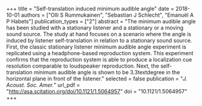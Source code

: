 +++
title = "Self-translation induced minimum audible angle"
date = 2018-10-01
authors = ["Olli S Rummukainen", "Sebastian J Schlecht", "Emanuël A P Habets"]
publication_types = ["2"]
abstract = "The minimum audible angle has been studied with a stationary listener and a stationary or a moving sound source. The study at hand focuses on a scenario where the angle is induced by listener self-translation in relation to a stationary sound source. First, the classic stationary listener minimum audible angle experiment is replicated using a headphone-based reproduction system. This experiment confirms that the reproduction system is able to produce a localization cue resolution comparable to loudspeaker reproduction. Next, the self-translation minimum audible angle is shown to be 3.3textdegree in the horizontal plane in front of the listener."
selected = false
publication = "*J. Acoust. Soc. Amer.*"
url_pdf = "http://asa.scitation.org/doi/10.1121/1.5064957"
doi = "10.1121/1.5064957"
+++

